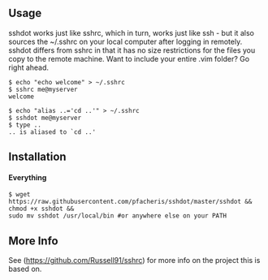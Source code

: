 ## Usage

sshdot works just like sshrc, which in turn, works just like ssh - but it also sources the ~/.sshrc on your local computer after logging in remotely.
sshdot differs from sshrc in that it has no size restrictions for the files you copy to the remote machine. Want to include your entire .vim folder? Go right ahead.

    $ echo "echo welcome" > ~/.sshrc
    $ sshrc me@myserver
    welcome

    $ echo "alias ..='cd ..'" > ~/.sshrc
    $ sshdot me@myserver
    $ type ..
    .. is aliased to `cd ..'

## Installation

#### Everything

    $ wget https://raw.githubusercontent.com/pfacheris/sshdot/master/sshdot &&
    chmod +x sshdot &&
    sudo mv sshdot /usr/local/bin #or anywhere else on your PATH

## More Info

See (https://github.com/Russell91/sshrc) for more info on the project this is based on.
